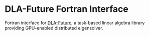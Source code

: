 # DLA-Future Fortran Interface

Fortran interface for [DLA-Future], a task-based linear algebra library providing GPU-enabled distributed eigensolver.

[DLA-Future]: https://github.com/eth-cscs/DLA-Future
